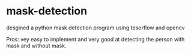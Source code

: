 # mask-detection

desgined a python mask detection program using tesorflow and opencv

Pros:
vey easy to implement
and very good at detecting the person with mask and without mask.
